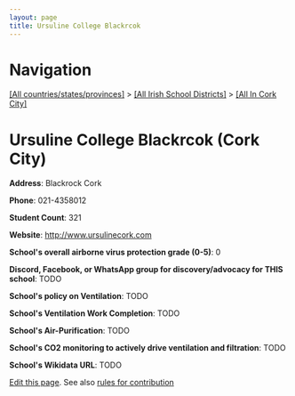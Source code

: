```yaml
---
layout: page
title: Ursuline College Blackrcok
---
```

# Navigation

[[All countries/states/provinces]](../../..) > [[All Irish School Districts]](../..) > [[All In Cork City]](..)

# Ursuline College Blackrcok (Cork City)

**Address**: Blackrock Cork

**Phone**: 021-4358012

**Student Count**: 321

**Website**: <http://www.ursulinecork.com>

**School's overall airborne virus protection grade (0-5)**: 0

**Discord, Facebook, or WhatsApp group for discovery/advocacy for THIS school**: TODO

**School's policy on Ventilation**: TODO

**School's Ventilation Work Completion**: TODO

**School's Air-Purification**: TODO

**School's CO2 monitoring to actively drive ventilation and filtration**: TODO

**School's Wikidata URL**: TODO


[Edit this page](https://github.com/ventilate-schools/Ireland/edit/main/./Cork_City/Ursuline_College_Blackrcok.md). See also [rules for contribution](../../../contribution-rules/)